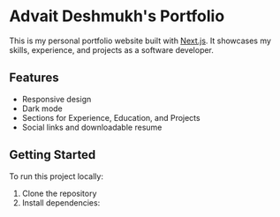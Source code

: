 # Advait Deshmukh's Portfolio

This is my personal portfolio website built with [Next.js](https://nextjs.org). It showcases my skills, experience, and projects as a software developer.

## Features

- Responsive design
- Dark mode
- Sections for Experience, Education, and Projects
- Social links and downloadable resume

## Getting Started

To run this project locally:

1. Clone the repository
2. Install dependencies:
